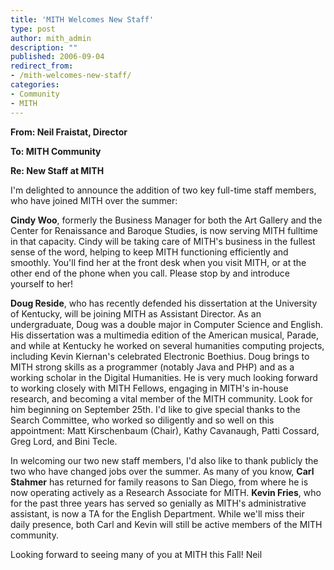```yaml
---
title: 'MITH Welcomes New Staff'
type: post
author: mith_admin
description: ""
published: 2006-09-04
redirect_from: 
- /mith-welcomes-new-staff/
categories:
- Community
- MITH
---
```

**From: Neil Fraistat, Director**

**To: MITH Community**

**Re: New Staff at MITH**

I'm delighted to announce the addition of two key full-time staff members, who have joined MITH over the summer:

**Cindy Woo**, formerly the Business Manager for both the Art Gallery and the Center for Renaissance and Baroque Studies, is now serving MITH fulltime in that capacity. Cindy will be taking care of MITH's business in the fullest sense of the word, helping to keep MITH functioning efficiently and smoothly. You'll find her at the front desk when you visit MITH, or at the other end of the phone when you call. Please stop by and introduce yourself to her!

**Doug Reside**, who has recently defended his dissertation at the University of Kentucky, will be joining MITH as Assistant Director. As an undergraduate, Doug was a double major in Computer Science and English. His dissertation was a multimedia edition of the American musical, Parade, and while at Kentucky he worked on several humanities computing projects, including Kevin Kiernan's celebrated Electronic Boethius. Doug brings to MITH strong skills as a programmer (notably Java and PHP) and as a working scholar in the Digital Humanities. He is very much looking forward to working closely with MITH Fellows, engaging in MITH's in-house research, and becoming a vital member of the MITH community. Look for him beginning on September 25th. I'd like to give special thanks to the Search Committee, who worked so diligently and so well on this appointment: Matt Kirschenbaum (Chair), Kathy Cavanaugh, Patti Cossard, Greg Lord, and Bini Tecle.

In welcoming our two new staff members, I'd also like to thank publicly the two who have changed jobs over the summer. As many of you know, **Carl Stahmer** has returned for family reasons to San Diego, from where he is now operating actively as a Research Associate for MITH. **Kevin Fries**, who for the past three years has served so genially as MITH's administrative assistant, is now a TA for the English Department. While we'll miss their daily presence, both Carl and Kevin will still be active members of the MITH community.

Looking forward to seeing many of you at MITH this Fall! Neil

